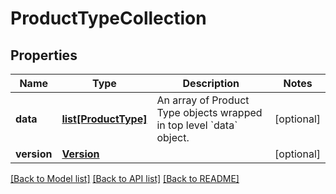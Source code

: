 # ProductTypeCollection

## Properties
Name | Type | Description | Notes
------------ | ------------- | ------------- | -------------
**data** | [**list[ProductType]**](ProductType.md) | An array of Product Type objects wrapped in top level &#x60;data&#x60; object. | [optional] 
**version** | [**Version**](Version.md) |  | [optional] 

[[Back to Model list]](../README.md#documentation-for-models) [[Back to API list]](../README.md#documentation-for-api-endpoints) [[Back to README]](../README.md)


